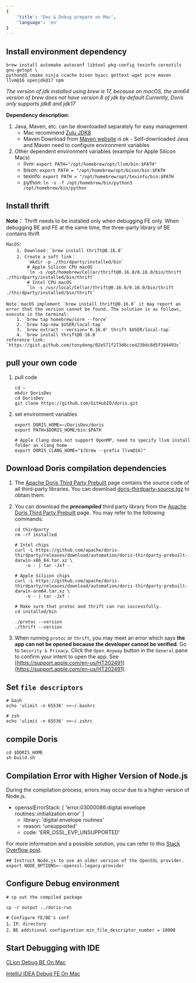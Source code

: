 ```yaml
---
{
    'title': 'Dev & Debug prepare on Mac', 
    'language': 'en'
}
---
```


<!--
Licensed to the Apache Software Foundation (ASF) under one
or more contributor license agreements.  See the NOTICE file
distributed with this work for additional information
regarding copyright ownership.  The ASF licenses this file
to you under the Apache License, Version 2.0 (the
"License"); you may not use this file except in compliance
with the License.  You may obtain a copy of the License at

  http://www.apache.org/licenses/LICENSE-2.0

Unless required by applicable law or agreed to in writing,
software distributed under the License is distributed on an
"AS IS" BASIS, WITHOUT WARRANTIES OR CONDITIONS OF ANY
KIND, either express or implied.  See the License for the
specific language governing permissions and limitations
under the License.
-->

## Install environment dependency

```shell
brew install automake autoconf libtool pkg-config texinfo coreutils gnu-getopt \
python@3 cmake ninja ccache bison byacc gettext wget pcre maven llvm@16 openjdk@17 npm
```

*The version of jdk installed using brew is 17, because on macOS, the arm64 version of brew does not have version 8 of jdk by default*
*Currently, Doris only supports jdk8 and jdk17*

**Dependency description:**
1. Java, Maven, etc. can be downloaded separately for easy management
    - Mac recommend [Zulu JDK8](https://www.azul.com/downloads/?version=java-8-lts&os=macos&package=jdk#zulu)
    - Maven Download from [Maven website](https://maven.apache.org/download.cgi) is ok
            - Self-downloaded Java and Maven need to configure environment variables
2. Other dependent environment variables (example for Apple Silicon Macs)
    - llvm: `export PATH="/opt/homebrew/opt/llvm/bin:$PATH"`
    - bison: `export PATH = "/opt/homebrew/opt/bison/bin:$PATH`
    - texinfo: `export PATH = "/opt/homebrew/opt/texinfo/bin:$PATH`
    - python: `ln -s -f /opt/homebrew/bin/python3 /opt/homebrew/bin/python`
   
## Install thrift

**Note：** Thrift needs to be installed only when debugging FE only. When debugging BE and FE at the same time, the three-party library of BE contains thrift

```shell
MacOS: 
    1. Download：`brew install thrift@0.16.0`
    2. Create a soft link： 
        `mkdir -p ./thirdparty/installed/bin`
        # Apple Silicon CPU macOS
        `ln -s /opt/homebrew/Cellar/thrift@0.16.0/0.16.0/bin/thrift ./thirdparty/installed/bin/thrift`
        # Intel CPU macOS
        `ln -s /usr/local/Cellar/thrift@0.16.0/0.16.0/bin/thrift ./thirdparty/installed/bin/thrift`
    
Note：macOS implement `brew install thrift@0.16.0` it may report an error that the version cannot be found. The solution is as follows, execute in the terminal:
    1. `brew tap homebrew/core --force`
    2. `brew tap-new $USER/local-tap`
    3. `brew extract --version='0.16.0' thrift $USER/local-tap`
    4. `brew install thrift@0.16.0`
reference link: `https://gist.github.com/tonydeng/02e571f273d6cce4230dc8d5f394493c`
```

## pull your own code

1. pull code

    ```shell
    cd ~
    mkdir DorisDev
    cd DorisDev
    git clone https://github.com/GitHubID/doris.git
    ```

2. set environment variables
 
    ```shell
    export DORIS_HOME=~/DorisDev/doris
    export PATH=$DORIS_HOME/bin:$PATH

    # Apple Clang does not support OpenMP, need to specify llvm install folder as clang home
    export DORIS_CLANG_HOME="$(brew --prefix llvm@16)"
    ```

## Download Doris compilation dependencies

1. The [Apache Doris Third Party Prebuilt](https://github.com/apache/doris-thirdparty/releases/tag/automation) page contains the source code of all third-party libraries. You can download [doris-thirdparty-source.tgz](https://github.com/apache/doris-thirdparty/releases/download/automation/doris-thirdparty-source.tgz) to obtain them.

2. You can download the _**precompiled**_ third party library from the [Apache Doris Third Party Prebuilt](https://github.com/apache/doris-thirdparty/releases/tag/automation) page. You may refer to the following commands:
    ```shell
    cd thirdparty
    rm -rf installed

    # Intel chips
    curl -L https://github.com/apache/doris-thirdparty/releases/download/automation/doris-thirdparty-prebuilt-darwin-x86_64.tar.xz \
        -o - | tar -Jxf -

    # Apple Silicon chips
    curl -L https://github.com/apache/doris-thirdparty/releases/download/automation/doris-thirdparty-prebuilt-darwin-arm64.tar.xz \
        -o - | tar -Jxf -

    # Make sure that protoc and thrift can run successfully.
    cd installed/bin

    ./protoc --version
    ./thrift --version
    ```
3. When running `protoc` or `thrift`, you may meet an error which says **the app can not be opened because the developer cannot be verified**. Go to `Security & Privacy`. Click the `Open Anyway` button in the `General` pane to confirm your intent to open the app. See [https://support.apple.com/en-us/HT202491](https://support.apple.com/en-us/HT202491).

## Set `file descriptors`

```shell
# bash
echo 'ulimit -n 65536' >>~/.bashrc
    
# zsh
echo 'ulimit -n 65536' >>~/.zshrc
```

## compile Doris

```shell
cd $DORIS_HOME
sh build.sh
```
## Compilation Error with Higher Version of Node.js

During the compilation process, errors may occur due to a higher version of Node.js.

- opensslErrorStack: [ 'error:03000086:digital envelope routines::initialization error' ]
  - library: 'digital envelope routines'
  - reason: 'unsupported'
  - code: 'ERR_OSSL_EVP_UNSUPPORTED'

For more information and a possible solution, you can refer to this [Stack Overflow post](https://stackoverflow.com/questions/74726224/opensslerrorstack-error03000086digital-envelope-routinesinitialization-e).


```shell
## Instruct Node.js to use an older version of the OpenSSL provider.
export NODE_OPTIONS=--openssl-legacy-provider
```


## Configure Debug environment

```shell
# cp out the compiled package
    
cp -r output ../doris-run
    
# Configure FE/BE's conf
1、IP、directory
2、BE additional configuration min_file_descriptor_number = 10000
```

## Start Debugging with IDE

[CLion Debug BE On Mac](./be-clion-dev.md)

[IntelliJ IDEA Debug FE On Mac](./fe-idea-dev.md)
